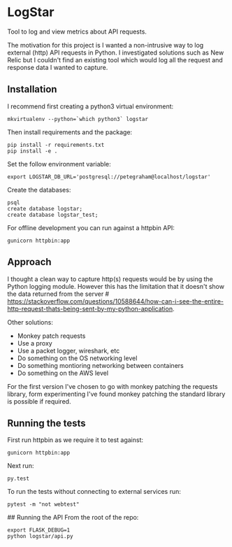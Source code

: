# LogStar

Tool to log and view metrics about API requests.

The motivation for this project is I wanted a non-intrusive way to log external (http) API requests in Python. I investigated solutions such as New Relic but I couldn't find an existing tool which would log all the request and response data I wanted to capture.

## Installation
I recommend first creating a python3 virtual environment:
```
mkvirtualenv --python=`which python3` logstar
```

Then install requirements and the package:
```
pip install -r requirements.txt
pip install -e .
```

Set the follow environment variable:
```
export LOGSTAR_DB_URL='postgresql://petegraham@localhost/logstar'
```

Create the databases:
```
psql
create database logstar;
create database logstar_test;
```

For offline development you can run against a httpbin API:
```
gunicorn httpbin:app
```

## Approach
I thought a clean way to capture http(s) requests would be by using the Python logging module. However this has the limitation that it doesn't show the data returned from the server # https://stackoverflow.com/questions/10588644/how-can-i-see-the-entire-http-request-thats-being-sent-by-my-python-application.

Other solutions:
- Monkey patch requests
- Use a proxy
- Use a packet logger, wireshark, etc
- Do something on the OS networking level
- Do something montioring networking between containers
- Do something on the AWS level

For the first version I've chosen to go with monkey patching the requests library, form experimenting I've found monkey patching the standard library is possible if required.

## Running the tests
First run httpbin as we require it to test against:
```
gunicorn httpbin:app
```

Next run:
```
py.test
```

To run the tests without connecting to external services run:
```
pytest -m "not webtest"
```

## Running the API
From the root of the repo:
```
export FLASK_DEBUG=1
python logstar/api.py
```
